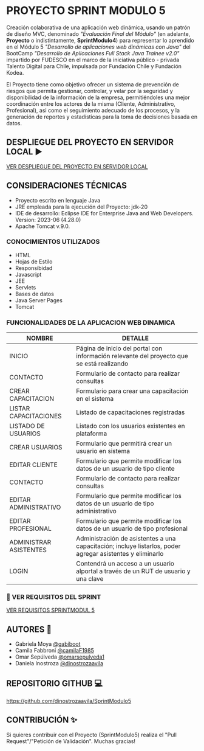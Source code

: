 # **PROYECTO SPRINT MODULO 5**

Creación colaborativa de una aplicación web dinámica, usando un patrón de diseño MVC, denominado _"Evaluación Final del Módulo"_ (en adelante, **Proyecto** o indistintamente, **SprintModulo4**) para representar lo aprendido en el Módulo 5 _"Desarrollo de aplicaciones web dinámicas con Java"_ del BootCamp _"Desarrollo de Aplicaciones Full Stack Java Trainee v2.0"_ impartido por FUDESCO en el marco de la iniciativa público - privada Talento Digital para Chile, impulsada por Fundación Chile y Fundación Kodea.

El Proyecto tiene como objetivo ofrecer un sistema de prevención de riesgos que permita gestionar, controlar, y velar por la seguridad y disponibilidad de la información de la empresa, permitiéndoles una mejor coordinación entre los actores de la misma (Cliente, Administrativo, Profesional), asi como el seguimiento adecuado de los procesos, y la generación de reportes y estadísticas para la toma de decisiones basada en datos. 

## **DESPLIEGUE DEL PROYECTO EN SERVIDOR LOCAL** :arrow_forward:

[VER DESPLIEGUE DEL PROYECTO EN SERVIDOR LOCAL](DespliegueProyectoGit.pdf)


## **CONSIDERACIONES TÉCNICAS**
- Proyecto escrito en lenguaje Java
- JRE empleada para la ejecución del Proyecto: jdk-20
- IDE de desarrollo: Eclipse IDE for Enterprise Java and Web Developers. Version: 2023-06 (4.28.0)
- Apache Tomcat v.9.0.

  
### **CONOCIMIENTOS UTILIZADOS**
- HTML
- Hojas de Estilo
- Responsibidad
- Javascript
- JEE
- Servlets
- Bases de datos
- Java Server Pages
- Tomcat


### **FUNCIONALIDADES DE LA APLICACION WEB DINAMICA**
| NOMBRE | DETALLE |
| --- | --- |
| INICIO | Página de inicio del portal con información relevante del proyecto que se está realizando |
| CONTACTO | Formulario de contacto para realizar consultas |
| CREAR CAPACITACION | Formulario para crear una capacitación en el sistema |
| LISTAR CAPACITACIONES | Listado de capacitaciones registradas |
| LISTADO DE USUARIOS | Listado con los usuarios existentes en plataforma |
| CREAR USUARIOS | Formulario que permitirá crear un usuario en sistema |
| EDITAR CLIENTE | Formulario que permite modificar los datos de un usuario de tipo cliente |
| CONTACTO | Formulario de contacto para realizar consultas |
| EDITAR ADMINISTRATIVO | Formulario que permite modificar los datos de un usuario de tipo administrativo |
| EDITAR PROFESIONAL | Formulario que permite modificar los datos de un usuario de tipo profesional |
| ADMINISTRAR ASISTENTES | Administración de asistentes a una capacitación; incluye listarlos, poder agregar asistentes y eliminarlo |
| LOGIN | Contendrá un acceso a un usuario alportal a través de un RUT de usuario y una clave |


### :eyes: VER REQUISITOS DEL SPRINT
[VER REQUISITOS SPRINTMODUL 5](Evaluacion_final_JavaWeb.pdf)


## **AUTORES** :busts_in_silhouette:

- Gabriela Moya [@gabiboot](https://github.com/gabiboot)
- Camila Fabbroni [@camilaF1985](https://github.com/camilaF1985)
- Omar Sepúlveda [@omarsepulveda1](https://github.com/omarsepulveda1)
- Daniela Inostroza [@dinostrozaavila](https://github.com/dinostrozaavila)

## **REPOSITORIO GITHUB** :computer:

https://github.com/dinostrozaavila/SprintModulo5

## **CONTRIBUCIÓN** :sparkles:

Si quieres contribuir con el Proyecto (SprintModulo5) realiza el "Pull Request"/"Petición de Validación". Muchas gracias!
